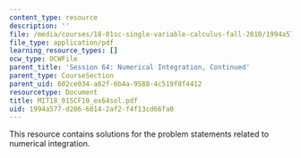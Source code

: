 ```yaml
---
content_type: resource
description: ''
file: /media/courses/18-01sc-single-variable-calculus-fall-2010/1994a577d20660142af2f4f13cd66fa0_MIT18_01SCF10_ex64sol.pdf
file_type: application/pdf
learning_resource_types: []
ocw_type: OCWFile
parent_title: 'Session 64: Numerical Integration, Continued'
parent_type: CourseSection
parent_uid: 602ce034-a62f-6b4a-9588-4c519f8f4412
resourcetype: Document
title: MIT18_01SCF10_ex64sol.pdf
uid: 1994a577-d206-6014-2af2-f4f13cd66fa0
---
```

This resource contains solutions for the problem statements related to numerical integration.